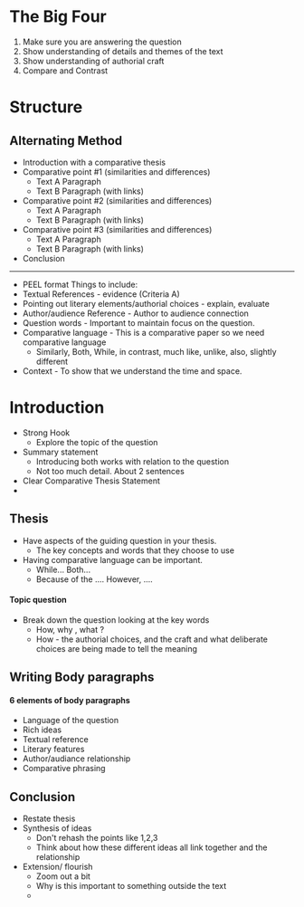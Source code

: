 # The Big Four
1. Make sure you are answering the question
2. Show understanding of details and themes of the text
3. Show understanding of authorial craft
4. Compare and Contrast
# Structure
## Alternating Method
- Introduction with a comparative thesis
- Comparative point #1 (similarities and differences)
	- Text A Paragraph
	- Text B Paragraph (with links)
- Comparative point #2 (similarities and differences)
	- Text A Paragraph
	- Text B Paragraph (with links)
- Comparative point #3 (similarities and differences)
	- Text A Paragraph
	- Text B Paragraph (with links)
- Conclusion
--- 
- PEEL format
Things to include:
- Textual References - evidence (Criteria A)
- Pointing out literary elements/authorial choices - explain, evaluate
- Author/audience Reference - Author to audience connection
- Question words - Important to maintain focus on the question. 
- Comparative language - This is a comparative paper so we need comparative language
	- Similarly, Both, While, in contrast, much like, unlike, also, slightly different
- Context - To show that we understand the time and space.
# Introduction
- Strong Hook
	- Explore the topic of the question
- Summary statement
	- Introducing both works with relation to the question
	- Not too much detail. About 2 sentences
- Clear Comparative Thesis Statement
- 
## Thesis
- Have aspects of the guiding question in your thesis.
	- The key concepts and words that they choose to use
- Having comparative language can be important. 
	- While... Both...
	- Because of the .... However, .... 
#### Topic question 
- Break down the question looking at the key words
	- How, why , what ?
	- How - the authorial choices, and the craft and what deliberate choices are being made to tell the meaning
## Writing Body paragraphs
#### 6 elements of body paragraphs
- Language of the question
- Rich ideas
- Textual reference
- Literary features
- Author/audiance relationship 
- Comparative phrasing
## Conclusion
- Restate thesis
- Synthesis of ideas
	-  Don't rehash the points like 1,2,3
	- Think about how these different ideas all link together and the relationship
- Extension/ flourish
	- Zoom out a bit
	- Why is this important to something outside the text
	- 
